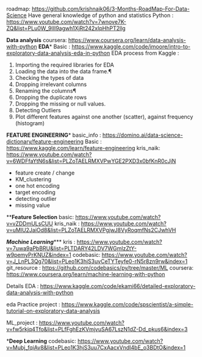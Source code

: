 roadmap: https://github.com/krishnaik06/3-Months-RoadMap-For-Data-Science 
Have general knowledge of python  and statistics 
Python : https://www.youtube.com/watch?v=7wnove7K-ZQ&list=PLu0W_9lII9agwh1XjRt242xIpHhPT2llg

************Data analysis************
coursera: https://www.coursera.org/learn/data-analysis-with-python
********EDA********* 
Basic : https://www.kaggle.com/code/imoore/intro-to-exploratory-data-analysis-eda-in-python 
EDA process from Kaggle : 
1. Importing the required libraries for EDA
2. Loading the data into the data frame.¶
3. Checking the types of data
4. Dropping irrelevant columns
5. Renaming the columns¶
6. Dropping the duplicate rows
7. Dropping the missing or null values.
8. Detecting Outliers
9. Plot different features against one another (scatter), against frequency (histogram)


************FEATURE ENGINEERING************* 
basic_info : https://domino.ai/data-science-dictionary/feature-engineering 
Basic : https://www.kaggle.com/learn/feature-engineering 
kris_naik: https://www.youtube.com/watch?v=6WDFfaYtN6s&list=PLZoTAELRMXVPwYGE2PXD3x0bfKnR0cJjN

*  feature create / change  
*  KM_clustering 
*  one hot encoding 
*  target encoding 
*  detecting outlier 
*  missing value 


****************Feature Selection**************
basic: https://www.youtube.com/watch?v=vZDDmULsCUU 
kris_naik : https://www.youtube.com/watch?v=uMlU2JaiOd8&list=PLZoTAELRMXVPgjwJ8VyRoqmfNs2CJwhVH 


***************Machine Learning******************
kris : https://www.youtube.com/watch?v=7uwa9aPbBRU&list=PLTDARY42LDV7WGmlzZtY-w9pemyPrKNUZ&index=1 
codebasic: https://www.youtube.com/watch?v=J_LnPL3Qg70&list=PLeo1K3hjS3uvCeTYTeyfe0-rN5r8zn9rw&index=1
git_resource : https://github.com/codebasics/py/tree/master/ML
coursera: https://www.coursera.org/learn/machine-learning-with-python




Details EDA : https://www.kaggle.com/code/ekami66/detailed-exploratory-data-analysis-with-python 

eda Practice project : https://www.kaggle.com/code/spscientist/a-simple-tutorial-on-exploratory-data-analysis

ML_project : https://www.youtube.com/watch?v=fw5rkjq4Tfo&list=PLfFghEzKVmjvuSA67LszN1dZ-Dd_pkus6&index=3



*************Deep Learning************
codebasic: https://www.youtube.com/watch?v=Mubj_fqiAv8&list=PLeo1K3hjS3uu7CxAacxVndI4bE_o3BDtO&index=1 









